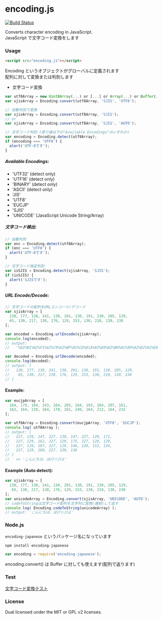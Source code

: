 
encoding.js
===========

[![Build Status](https://travis-ci.org/polygonplanet/encoding.js.svg?branch=master)](https://travis-ci.org/polygonplanet/encoding.js)

Converts character encoding in JavaScript.  
JavaScript で文字コード変換をします

### Usage

```html
<script src="encoding.js"></script>
```
Encoding というオブジェクトがグローバルに定義されます  
配列に対して変換または判別します  

* 文字コード変換
```javascript
var utf8Array = new Uint8Array(...) or [...] or Array(...) or Buffer(...);
var sjisArray = Encoding.convert(utf8Array, 'SJIS', 'UTF8');

// 自動判別で変換
var sjisArray = Encoding.convert(utf8Array, 'SJIS');
// or  
var sjisArray = Encoding.convert(utf8Array, 'SJIS', 'AUTO');

// 文字コード判別 (戻り値は下の"Available Encodings"のいずれか)
var encoding = Encoding.detect(utf8Array);
if (encoding === 'UTF8') {
  alert('UTF-8です');
}
```

##### Available Encodings:
* 'UTF32'   (detect only)
* 'UTF16'   (detect only)
* 'BINARY'  (detect only)
* 'ASCII'   (detect only)
* 'JIS'
* 'UTF8'
* 'EUCJP'
* 'SJIS'
* 'UNICODE' (JavaScript Unicode String/Array)


##### 文字コード検出:
```javascript
// 自動判別
var enc = Encoding.detect(utf8Array);
if (enc === 'UTF8') {
  alert('UTF-8です');
}

// 文字コード指定判別
var isSJIS = Encoding.detect(sjisArray, 'SJIS');
if (isSJIS) {
  alert('SJISです');
}
```

##### URL Encode/Decode:
```javascript
// 文字コードの配列をURLエンコード/デコード
var sjisArray = [
  130, 177, 130, 241, 130, 201, 130, 191, 130, 205, 129,
  65, 130, 217, 130, 176, 129, 153, 130, 210, 130, 230
];

var encoded = Encoding.urlEncode(sjisArray);
console.log(encoded);
// output:
//   '%82%B1%82%F1%82%C9%82%BF%82%CD%81A%82%D9%82%B0%81%99%82%D2%82%E6'

var decoded = Encoding.urlDecode(encoded);
console.log(decoded);
// output: [
//   130, 177, 130, 241, 130, 201, 130, 191, 130, 205, 129,
//    65, 130, 217, 130, 176, 129, 153, 130, 210, 130, 230
// ]
```

#### Example:
```javascript
var eucjpArray = [
  164, 179, 164, 243, 164, 203, 164, 193, 164, 207, 161,
  162, 164, 219, 164, 178, 161, 249, 164, 212, 164, 232
];

var utf8Array = Encoding.convert(eucjpArray, 'UTF8', 'EUCJP');
console.log( utf8Array );
// output: [
//   227, 129, 147, 227, 130, 147, 227, 129, 171,
//   227, 129, 161, 227, 129, 175, 227, 128, 129,
//   227, 129, 187, 227, 129, 146, 226, 152, 134,
//   227, 129, 180, 227, 130, 136
// ]
//   => 'こんにちは、ほげ☆ぴよ'
```

#### Example (Auto detect):

```javascript
var sjisArray = [
  130, 177, 130, 241, 130, 201, 130, 191, 130, 205, 129,
   65, 130, 217, 130, 176, 129, 153, 130, 210, 130, 230
];
var unicodeArray = Encoding.convert(sjisArray, 'UNICODE', 'AUTO');
// codeToStringは文字コード配列を文字列に変換(連結)して返す
console.log( Encoding.codeToString(unicodeArray) );
// output: 'こんにちは、ほげ☆ぴよ'
```

### Node.js

`encoding-japanese` というパッケージ名になっています

```bash
npm install encoding-japanese
```

```javascript
var encoding = require('encoding-japanese');
```

encoding.convert() は Buffer に対しても使えます(配列で返ります)


### Test

[文字コード変換テスト](http://polygonplanet.github.io/encoding.js/tests/encoding-test.html)

### License

Dual licensed under the MIT or GPL v2 licenses.


